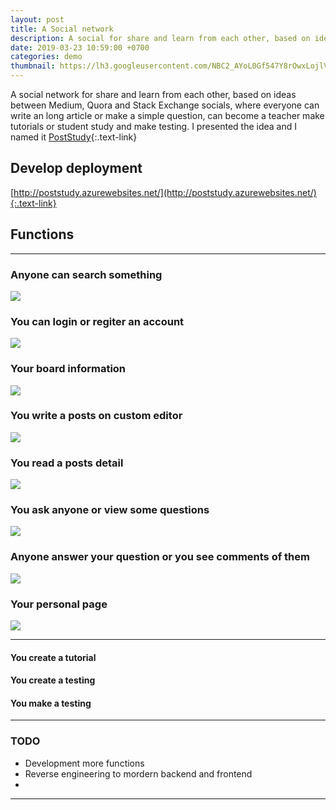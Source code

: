 ```yaml
---
layout: post
title: A Social network
description: A social for share and learn from each other, based on ideas between Medium, Quora and Stack Exchange socials, where everyone can write an long article or make a simple question, can become a teacher make tutorials or student study and make testing.
date: 2019-03-23 10:59:00 +0700
categories: demo
thumbnail: https://lh3.googleusercontent.com/NBC2_AYoL0Gf547Y8rOwxLojlVpQU-24-diC4X07cxkIAcqyrIYXbCjchCBvq1s5YcHpyoESdi0CJN3iLTjY0orb6Pgm4ryrYqDhkZlQJnLXFxPTLwkyj2j_vz7K8_lpYdAroOpOYjxVvUTOJzIp7t1U6M1fOwn_w6l4tkhmd49-5COrfAzawXiP1a3FKNVuBaBt0KK4Lr3rU2AEa8o120hnhjL1KufNCjQ_JKKOAIrCF98rJmCocTsAPRGS4_7yctAswC45LYm3CTwXD8xR7igCEDbkeHmVbuBsXjMKSLXYPV2jmvbi24uIfjxzFLsDZMq2ktuRO_UQvVpHxQUwa_xJ5E5rtxeMj9jE-TH3C27AFOPKXw_GpjpDcanQJ6TVYNUgVlRyXxRpgxj6C4gCToNLuEoMymGYxUufbEGjB9bdxmKDano6yPjZ732qSpLo_MKQcF72bB5AA9FyrICgolx4R3c_zWho5_7t4Cn8siM7479dY69WXU_uPtNEqGpwBbVjJn86yiKCtFnVUfzTMA3ygzdq0Acusydlpq3bQc6KSyDmiImWB4bCBMMEYIVncSI_vPOV3JxW_9V5rsdjSpo0mix_fnXXB1JYhHsOZWhNJta_EOWmQLzelzbx4jG3T2E8ef4jjJ6FefXqSNyVsU6WnvZCsb3831N47nGSaFuHoydtMwGbFYWE04mT_xeXbMDB0zCddFkQaXtjjlWJKg-cSVLZsLezuGK0cC_VMzNvYVNp=w1080-h830-no
---
```


A social network for share and learn from each other, based on ideas between Medium, Quora and Stack Exchange socials, where everyone can write an long article or make a simple question, can become a teacher make tutorials or student study and make testing.
I presented the idea and I named it [PostStudy](http://poststudy.azurewebsites.net/){:.text-link}

## Develop deployment
[http://poststudy.azurewebsites.net/](http://poststudy.azurewebsites.net/){:.text-link}

## Functions
---
### Anyone can search something
![](https://lh3.googleusercontent.com/Nn3v9YiqmN809eopbXhIIHYVIYorBTiQnu0caoIYi8ym0BvSmRXeUUixzINMKT0IlC0_LbzsEmFsBRf5swIdcylbGrzdsMU8LdDmRIfLXgwaML84q1f4cUm3ue94c-4V6uQl6Qe6Hsf3MR0BT6_YAMsEemy4x1zDrUAAw6iHPlCvuVzMwBeP3D0oIBW-AwNgjwI9JSQAoYmfp_y9Z0_E3JQfk5CA_vuCHIn2lMFJVv3Du3Hftn8nsQYTMIawCpB6BhHfVIuUORYbwuErUXPEKSpmchY5qZXL03JA2hmvHhRafris-GsDpHs19Vfggai7WDG01DuVtUcI2of8uvA3CF6CmMiGJvPcGGojRe0gbUwXoM1FMoAHpU9XUoZmMIusNdOviX7DCtFr1lOboMwxy3lBMkqj1XBm7kRGj6WHqU5Op8FKFMXiOL8_plpbcH1bopZ-XenqgA3MfMixiRvAGsoQ0SOzEjdljop7DamIRs2TRtEiodnx0HxeTmiAi0fnll5T_avURygjj6ytjvYAonazYlBcoaC45_mGctucTbfwxEtsEZifCoKPrc4pfHd3zr01VIToGIp7aZz6s5KzxX7mDoh4PljZnVH1iDXbc3KwXXPA1yz0gKJwDtAxWWyMN5Uibb0bXs-hM-KgwXHcrK2_qek-V1PG4sJ09NoIJujn9CZ5knW1Pt9bHrNoXaYehVAgpk03qowdvmfQyGdvzDCFpio81OdS_MOJfVaGKWlp3AwY=w1080-h877-no)

### You can login or regiter an account
![](https://lh3.googleusercontent.com/l-ORJUhiPFepgKU7Q78tqUdUhYI-cHvTOrur49OW4jVMMf_-awxVRwuKWWNkLhvFXDdffZnZB0HRfXghrmtM2Ps0KL7h2cpkfd_ocUpXSex74TNTrqaViatL4yGo6yfjBM6j-lINJtUveCZWgUNx08csZKv9iu9Z_0vgWTycMFuio-UZUJYK8c6r_iXRxRC5oGAWFn9vD2t8Rc3TxXxXwa73B6la0Sz5_dDOpOsWKTVIVGNPdbc-XwCcQxEWQgp3IrvjrDSGLvfzoWkD_vyZFkpXQ--Zkvq5Zco_j7MNz4LOwS42xYEsfXTZcBdhoeSBXrak25ckb0mdvvDqVisNmyderizpL3n1hHT3inen9CwlWPaXWDOINjzqX2fd4_Zg515PClPuPS0Wh2PsySuAhxhcCPzLmdiH9KE8znPl_-zVV_VMj5rX-gHRhkZmfs5xuAdR0uYiQWXehE8GSzrVlvcaAkJZthjEqPtrip4kGwNf-Gq1_bTTDNaspUZ_a4oZbEXpOy4usDvodyOCtqPp60UadvvSx3StPw6ijKLH0XQOiADYvvaprirvAXs_7WxTBPQytMOIsdR1Wu5Mu7JMFaNz0bRcUdqTOcwqF8U1B6bhHz_McA74P80_2AQ6vdnnlIhiNV6ud2vHRzXWG6aH4YqfslE1nrf4ZjmWaURxBwD20yYKuYRWPT3GBPqgnZdDfIN2wrjuxO5QCnCe9tnSTRmop6qTRHbabnOUCzWGJN_Hdxgh=w1080-h728-no)

### Your board information
![](https://lh3.googleusercontent.com/NBC2_AYoL0Gf547Y8rOwxLojlVpQU-24-diC4X07cxkIAcqyrIYXbCjchCBvq1s5YcHpyoESdi0CJN3iLTjY0orb6Pgm4ryrYqDhkZlQJnLXFxPTLwkyj2j_vz7K8_lpYdAroOpOYjxVvUTOJzIp7t1U6M1fOwn_w6l4tkhmd49-5COrfAzawXiP1a3FKNVuBaBt0KK4Lr3rU2AEa8o120hnhjL1KufNCjQ_JKKOAIrCF98rJmCocTsAPRGS4_7yctAswC45LYm3CTwXD8xR7igCEDbkeHmVbuBsXjMKSLXYPV2jmvbi24uIfjxzFLsDZMq2ktuRO_UQvVpHxQUwa_xJ5E5rtxeMj9jE-TH3C27AFOPKXw_GpjpDcanQJ6TVYNUgVlRyXxRpgxj6C4gCToNLuEoMymGYxUufbEGjB9bdxmKDano6yPjZ732qSpLo_MKQcF72bB5AA9FyrICgolx4R3c_zWho5_7t4Cn8siM7479dY69WXU_uPtNEqGpwBbVjJn86yiKCtFnVUfzTMA3ygzdq0Acusydlpq3bQc6KSyDmiImWB4bCBMMEYIVncSI_vPOV3JxW_9V5rsdjSpo0mix_fnXXB1JYhHsOZWhNJta_EOWmQLzelzbx4jG3T2E8ef4jjJ6FefXqSNyVsU6WnvZCsb3831N47nGSaFuHoydtMwGbFYWE04mT_xeXbMDB0zCddFkQaXtjjlWJKg-cSVLZsLezuGK0cC_VMzNvYVNp=w1080-h830-no)

### You write a posts on custom editor
![](https://lh3.googleusercontent.com/H_OimFaBA7oo_nvOrQqYyHEp79mkU009nOdGbQIEMJzw2VqyDEw43RLbr8TV82f-F9cfGFHSyef7VhOE4eSU0ynlIwqx_IyWqmteIbLXpuU27SLKwrujAZWMsc9iHTcsYLh-sCbleDFaVWuH6JGx2etTnYQPbVy_wwVNw0GQib8r1uJKZ7kZglD-nhBth4clhHemetTVpNY0WeJu5DbCSq3eyT4mvZ3PgqAL-9hrt25x1vbPnHsqe4CFuTfu2M8cE9D7im09-tV2m6hmTchyCEhrSPTM2Ks31goDx6haw9sKDK2hdantfe2q6MvwVDzEjUinkb9PGlu8YB8VT6VGKMROpWO3jUdnrjdafSXoEWw2-TGEzzmQqQYX-PsJCr6RMvavLVF8RM9ZpLj-cnpYM4ecO7xvuGZwzgrtT0IXr02XbLTwttIyWanZreULGoxgyOpSYojNOWw3zE4GLLqMAukPT5PMBTrbQ7EAyf-DfO-0n2MzUd1H7IUeUJlSVOOSI2WBAkU2St3mCBtLG0VnU8VVZm_ch8kxTmtaIs5RuOCeRkEyn9HBt49tNiUtMxF1nggFB1CUZJARWJmaiq3rZ3JV3lpcEA3zNoKxGF2zcn7-B6K9ghL6nxv5_nLBoS2txn_qa8qmm7012yg7HQmCkeeBHcDLCDvpbqJUpPrUU0hWN-2oOelXOd9vxOIR7_yFAmCz_YJglDBWVNlHywLKpjVqM_8VVL_ULvxiiREXrNex0RNm=w1080-h880-no)

### You read a posts detail
![](https://lh3.googleusercontent.com/zijAn2qsHlFjZXKrWjCXDyzrIqugRxm8_AwAIU1TpbhCAUVO5U6HfxCqtPpyQdmmWkWE_gL4BFBKCWJDlWZi0Rf3kS3RexjkwK5M56S4I2A2GOmyVc-c7ncQGUuKwpSbg-FL9XA6K81nc8HL4pIld4y_s9erjJ3PCrkthg5_C2r1qp1VGtSH5q2Uja4Mi1GBcmx-oGyiWf_gbbxyFF_tjWykks-pA9_W2i__d06nqDFcL2smDa6gBgXjzBFGpDtFwyriqYaN5DYBrNv-ZY9hOYeHNQsicSm1MF5KVgj5aymj5m3fVdnJMteOiZqA4AUWc9bdd8nI2bE-qw93ZdIPFBW0-rHIF7zFUz9B_QegsxUDhcOi2LodyeohOUSur0iBK3g-5bsi7PhHNYNXaiJG49mFnUSDBkpXlyp9c5EXH9bv-ohkTsjFLzsC_uPgwCl90Q5wMfoqC5vzYr-mKUUlenDpVTDujz1Qjxf7I29zHnePNJQPg4MPCEsSiEYmJ5SkFp4-2nsaryYl0BXOSkzoaJybWbf3ZDa6g998B2KoIiOF6-bWeyVnY4C6oVVHXaw0BFSAQOS6Inqx1GCA44qSjgpdiqG-E4o74MqNv3UZgAVjtOqs6PWZF6TGBBdD4reoOets1sSfUmf_KIo2PF-Z-bdOEEy5NtAc7ZAqPtEh95KEjsZr89Qa3HG88XKRbgzzM7p6E24V5JE6iiwv_XekEFOa-PU0zar0lakGW--zXThy4bkw=w1080-h614-no)

### You ask anyone or view some questions
![](https://lh3.googleusercontent.com/MYavMmrcDPYGkVKqCJGJ2ox6L85smadi0nV4lUjmVo7zzhFNBm5jZiVdDc6Xva78ApnKyM7EwMBxsd7vmohos888ELf3ueHrdu4-FuPiTd22eHi7tpqUa5G5Z5ckUaIEuo2PsaT8cVLLXlH1xPUCbdsjKnLJgC2gZpC0_A7cf19ImA2LV4tftchu2RkIFpYtWFZDTH-37h78euQwuqfI1ovOlG9UhyKCt7PdGT8JDMzz4LmHynIYUTzFQLzYplrU6YehJvsE4q-qOhi6y01yn01N68_qTre_kc8KxVMdSI645hlmHQWXIywoRjcFUB2fjk3lmgNq7D6y4QAUKFvuZvP1XvpCIIqBGLqN1ssEOiPpPpPVShzvY10l0WtydCojjVCo4y99y7O64KM666JCN30q9nOFTH_6toToP-o_5ODlYJJdIgChA4du9wR98Bfq-Zjbq-AKeeRRd4Yq5PUjammW5aPn97hpFHK3DjuV_eOYSfHq-lbLIckaM8UO9L5nDbqVQSKnHriLdDM8me9_HF_URlxO7El08H5cKHoniXxu4OI58g6t2R-1obrVQ-RZ0kLk5ytgy9_MzIBuoAJAdEW4OOZycZTqAs2TB6phVP459w2MhJftu1DhbZj7HTkql6sW-bOAlU7wbC-_hGNtMic0cekQHuWXBPhVP1rmGD6OVPv7HATUbrAFZKDeS1JgOQVgV1f2hATxAtfPawW4WpErgJw8FYpu-R2lJFu2oeae0Ilv=w1080-h752-no)

### Anyone answer your question or you see comments of them
![](https://lh3.googleusercontent.com/d68ZyrS0C-aKabGNTL0Sdt30DEGrtZprcS6OkBEjWoAzie4IeqgLrwh5i2Uj0NPGJHX5GV_frrC8Fu6ci16nTYKw4AVGdUUPUAV96OQJiTZnmgm09QDwXo4YSFVTfcVMWajl4SEts1PykJHaMJ1tu_sqHqgqxJhmkHYS1Tl1p-gQszOHHyuJFrHk7_lNxTSsIZkTWxTd6nixfY1PPQnz4WH8kaiKaIaUR3uXl-d435nD7J56zpNTn6oqcz0_OR6cv_VfpCAIMustrmZHfzW4MqfgvZZKEmzluzQbZQNt6LFWPDx6yUzf6L-l6OvZeUWQLdwdQL8eR1HtpgMFZy9xrV2g9wr3oHtWLDShFds9cJwpeuwgMWgNW_xGShSLTOc_h7PooNIBf51ZvZbDzacJ6lRkve3m5MTzXbS_x7fVdxZR8ccBJssLn5KMqjA4IvfuV2dNvljwy1whg6120l_AKZ7EznycLUhXLhgGCM4XvH5uE_XUgOhkOyHFh24D8MdtFqBEB0diH4VDVdJ8HM_5KFQ7_SvHeKKikb-XQvl8q13qEjYteW-xGYMmiWmXL9qiVUiUduEQMF_y7CEz25roqyrKGKBv6sXGMMULOnk3_Qk1pxskmStW85Ea7p4qMDS1TtaeYoSk0AIfK54f4Fzg1HsDctxqUGtr8VFKdAdFgURhxbT0P8zvjjRvoo5hxWIn67wbobdSj4LUgqI_Oxx13Yo2enhaMf2CKb0V_kgeAi3M8ktr=w1080-h885-no)

### Your personal page
![](https://lh3.googleusercontent.com/KzMSCFN9ClEHyO2oPFY51xizXfWnESKMCaBwGDfJeAGfi0Mnca_cBW6-_ponrAfUPW0H39N3hb-qeX5ZcRwwmR6Esi3LIb_8O3rNQpSiHNPMadLE1Tgwf4RHndrvwenP3O5Hp7iLCBBKtPmlBL_p3Fg7YjMGlIDZDnFWvUeQ1-UJoY5c7QOGee2UEk-v-pP-l4bx44C5tGRZWdTCidhdFdLXbajbj5UbYg-IwpuTH_rT1YzsgWoOq8k8U0EERkIwrqSGPUZYmQourMm3pm21xQi1Ap7TE2D3kxQjYrQ6DHLAaPmer3wIt-VY6UeSaO7uJGRpIrjEmX-9iomZO3CJSMpsKsN73bBLF1szorg2U6oece_Bn0aWeea9mEus55_l4gq3YK2Fui8l7KHJskAQ6hyruG26aYGjh8ASLaC_ak06v-fVuCMKKLCDnsNV1GVILVk0c3wwpHYm916aQJRR6DMN6klBx8M3tklJVnNeEi9S3K8U4HVsEt-i_8w_zyZ1-SC368ZDtuXELbzvZOGRiPFk_Hf8tyq3z2oJ7hohJ5WGuMGcJvzYpw4oY6n-wKlhX0OjSjyA3n4IL7TKgAZNzSNyBBoASROSgdBviZPpbu-i57JQBJ_90_mFLD6RZ1WH437dJnZVjqzGB860qmVJUAzyYGoWh_3vku2Hm7lfb8_Oqq0yFuA9OwXKgdVFH5aIPOIEuWPA95Ww_BEUh1RPXnSgxRSHL_FQnOCT-P8-aIaIJzoc=w1080-h945-no)

---

#### You create a tutorial

#### You create a testing

#### You make a testing

---
### TODO
- Development more functions
- Reverse engineering to mordern backend and frontend
- 
---
